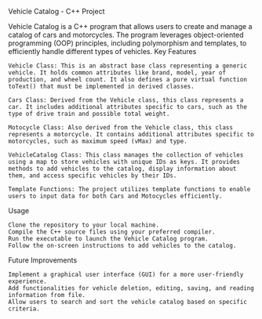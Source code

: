 Vehicle Catalog - C++ Project

Vehicle Catalog is a C++ program that allows users to create and manage a catalog of cars and motorcycles. The program leverages object-oriented programming (OOP) principles, including polymorphism and templates, to efficiently handle different types of vehicles.
Key Features

    Vehicle Class: This is an abstract base class representing a generic vehicle. It holds common attributes like brand, model, year of production, and wheel count. It also defines a pure virtual function toText() that must be implemented in derived classes.

    Cars Class: Derived from the Vehicle class, this class represents a car. It includes additional attributes specific to cars, such as the type of drive train and possible total weight.

    Motocycle Class: Also derived from the Vehicle class, this class represents a motorcycle. It contains additional attributes specific to motorcycles, such as maximum speed (vMax) and type.

    VehicleCatalog Class: This class manages the collection of vehicles using a map to store vehicles with unique IDs as keys. It provides methods to add vehicles to the catalog, display information about them, and access specific vehicles by their IDs.

    Template Functions: The project utilizes template functions to enable users to input data for both Cars and Motocycles efficiently.

Usage

    Clone the repository to your local machine.
    Compile the C++ source files using your preferred compiler.
    Run the executable to launch the Vehicle Catalog program.
    Follow the on-screen instructions to add vehicles to the catalog.

Future Improvements

    Implement a graphical user interface (GUI) for a more user-friendly experience.
    Add functionalities for vehicle deletion, editing, saving, and reading information from file.
    Allow users to search and sort the vehicle catalog based on specific criteria.
